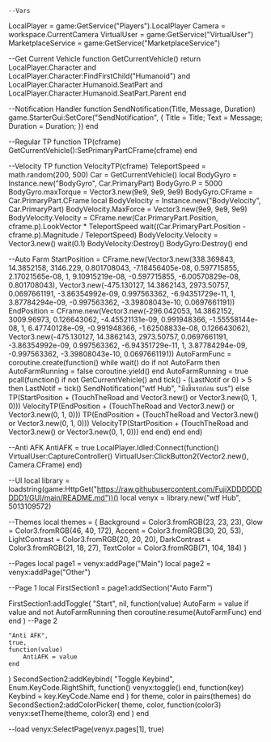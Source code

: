 	--Vars
LocalPlayer = game:GetService("Players").LocalPlayer
Camera = workspace.CurrentCamera
VirtualUser = game:GetService("VirtualUser")
MarketplaceService = game:GetService("MarketplaceService")

--Get Current Vehicle
function GetCurrentVehicle()
    return LocalPlayer.Character and LocalPlayer.Character:FindFirstChild("Humanoid") and LocalPlayer.Character.Humanoid.SeatPart and LocalPlayer.Character.Humanoid.SeatPart.Parent
end

--Notification Handler
function SendNotification(Title, Message, Duration)
    game.StarterGui:SetCore("SendNotification", {
        Title = Title;
        Text = Message;
        Duration = Duration;
    })
end

--Regular TP
function TP(cframe)
    GetCurrentVehicle():SetPrimaryPartCFrame(cframe)
end

--Velocity TP
function VelocityTP(cframe)
    TeleportSpeed = math.random(200, 500)
    Car = GetCurrentVehicle()
    local BodyGyro = Instance.new("BodyGyro", Car.PrimaryPart)
    BodyGyro.P = 5000
    BodyGyro.maxTorque = Vector3.new(9e9, 9e9, 9e9)
    BodyGyro.CFrame = Car.PrimaryPart.CFrame
    local BodyVelocity = Instance.new("BodyVelocity", Car.PrimaryPart)
    BodyVelocity.MaxForce = Vector3.new(9e9, 9e9, 9e9)
    BodyVelocity.Velocity = CFrame.new(Car.PrimaryPart.Position, cframe.p).LookVector * TeleportSpeed
    wait((Car.PrimaryPart.Position - cframe.p).Magnitude / TeleportSpeed)
    BodyVelocity.Velocity = Vector3.new()
    wait(0.1)
    BodyVelocity:Destroy()
    BodyGyro:Destroy()
end

--Auto Farm
StartPosition = CFrame.new(Vector3.new(338.369843, 14.3852158, 3146.229, 0.801708043, -7.18456405e-08, 0.597715855, 2.17021565e-08, 1, 9.10915219e-08, -0.597715855, -6.00570829e-08, 0.801708043), Vector3.new(-475.130127, 14.3862143, 2973.50757, 0.0697661191, -3.86354992e-09, 0.997563362, -6.94351729e-11, 1, 3.87784294e-09, -0.997563362, -3.39808043e-10, 0.0697661191))
EndPosition = CFrame.new(Vector3.new(-296.042053, 14.3862152, 3009.96973, 0.126643062, -4.45521131e-09, 0.991948366, -1.55558144e-08, 1, 6.47740128e-09, -0.991948366, -1.62508833e-08, 0.126643062), Vector3.new(-475.130127, 14.3862143, 2973.50757, 0.0697661191, -3.86354992e-09, 0.997563362, -6.94351729e-11, 1, 3.87784294e-09, -0.997563362, -3.39808043e-10, 0.0697661191))
AutoFarmFunc = coroutine.create(function()
    while wait() do
        if not AutoFarm then
            AutoFarmRunning = false
            coroutine.yield()
        end
        AutoFarmRunning = true
        pcall(function()
            if not GetCurrentVehicle() and tick() - (LastNotif or 0) > 5 then
                LastNotif = tick()
                SendNotification("wtf Hub", "มึงขึ้นรถก่อน sus")
            else
                TP(StartPosition + (TouchTheRoad and Vector3.new() or Vector3.new(0, 1, 0)))
                VelocityTP(EndPosition + (TouchTheRoad and Vector3.new() or Vector3.new(0, 1, 0)))
                TP(EndPosition + (TouchTheRoad and Vector3.new() or Vector3.new(0, 1, 0)))
                VelocityTP(StartPosition + (TouchTheRoad and Vector3.new() or Vector3.new(0, 1, 0)))
            end
        end)
    end
end)

--Anti AFK
AntiAFK = true
LocalPlayer.Idled:Connect(function()
    VirtualUser:CaptureController()
    VirtualUser:ClickButton2(Vector2.new(), Camera.CFrame)
end)

--UI
local library = loadstring(game:HttpGet("https://raw.githubusercontent.com/FujiXDDDDDDDDD1/GUI/main/README.md"))()
local venyx = library.new("wtf Hub", 5013109572)

--Themes
local themes = {
    Background = Color3.fromRGB(23, 23, 23),
    Glow = Color3.fromRGB(46, 40, 172),
    Accent = Color3.fromRGB(30, 20, 53),
    LightContrast = Color3.fromRGB(20, 20, 20),
    DarkContrast = Color3.fromRGB(21, 18, 27),
    TextColor = Color3.fromRGB(71, 104, 184)
}

--Pages
local page1 = venyx:addPage("Main")
local page2 = venyx:addPage("Other")

--Page 1
local FirstSection1 = page1:addSection("Auto Farm")

FirstSection1:addToggle(
    "Start",
    nil,
    function(value)
        AutoFarm = value
        if value and not AutoFarmRunning then
            coroutine.resume(AutoFarmFunc)
        end
    end
)
--Page 2

    "Anti AFK",
    true,
    function(value)
        AntiAFK = value
    end
)
SecondSection2:addKeybind(
    "Toggle Keybind",
    Enum.KeyCode.RightShift,
    function()
        venyx:toggle()
    end,
    function(key)
        Keybind = key.KeyCode.Name
    end
)
for theme, color in pairs(themes) do
    SecondSection2:addColorPicker(
        theme,
        color,
        function(color3)
            venyx:setTheme(theme, color3)
        end
    )
end

--load
venyx:SelectPage(venyx.pages[1], true)
